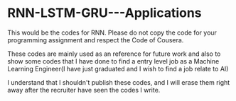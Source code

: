 # RNN-LSTM-GRU---Applications
This would be the codes for RNN. Please do not copy the code for your programming assignment and respect the Code of Cousera.

These codes are mainly used as an reference for future work and also to show some codes that I have done to find a entry level job as a Machine Learning Engineer(I have just graduated and I wish to find a job relate to AI)

I understand that I shouldn't publish these codes, and I will erase them right away after the recruiter have seen the codes I write.
